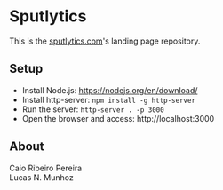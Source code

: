 # Sputlytics

This is the [sputlytics.com](sputlytics.com)'s landing page repository.

## Setup

* Install Node.js: https://nodejs.org/en/download/
* Install http-server: `npm install -g http-server`
* Run the server: `http-server . -p 3000`
* Open the browser and access: http://localhost:3000

## About

Caio Ribeiro Pereira  
Lucas N. Munhoz

